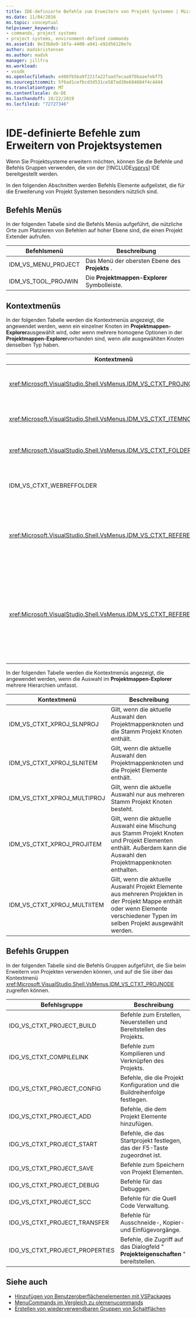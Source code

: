 ```yaml
---
title: IDE-definierte Befehle zum Erweitern von Projekt Systemen | Microsoft-Dokumentation
ms.date: 11/04/2016
ms.topic: conceptual
helpviewer_keywords:
- commands, project systems
- project systems, environment-defined commands
ms.assetid: 0e33b8e9-16fa-4400-a941-e92d56120e7e
author: madskristensen
ms.author: madsk
manager: jillfra
ms.workload:
- vssdk
ms.openlocfilehash: e406fb5ba9f221fa22faadfecaa8f0baaefebf75
ms.sourcegitcommit: 5f6ad1cefbcd3d531ce587ad30e684684f4c4d44
ms.translationtype: MT
ms.contentlocale: de-DE
ms.lasthandoff: 10/22/2019
ms.locfileid: "72727346"
---
```

# <a name="ide-defined-commands-for-extending-project-systems"></a>IDE-definierte Befehle zum Erweitern von Projektsystemen
Wenn Sie Projektsysteme erweitern möchten, können Sie die Befehle und Befehls Gruppen verwenden, die von der [!INCLUDE[vsprvs](../../code-quality/includes/vsprvs_md.md)] IDE bereitgestellt werden.

 In den folgenden Abschnitten werden Befehls Elemente aufgelistet, die für die Erweiterung von Projekt Systemen besonders nützlich sind.

## <a name="command-menus"></a>Befehls Menüs
 In der folgenden Tabelle sind die Befehls Menüs aufgeführt, die nützliche Orte zum Platzieren von Befehlen auf hoher Ebene sind, die einen Projekt Extender aufrufen.

|Befehlsmenü|Beschreibung|
|------------------|-----------------|
|IDM_VS_MENU_PROJECT|Das Menü der obersten Ebene des **Projekts** .|
|IDM_VS_TOOL_PROJWIN|Die **Projektmappen-Explorer** Symbolleiste.|

## <a name="shortcut-menus"></a>Kontextmenüs
 In der folgenden Tabelle werden die Kontextmenüs angezeigt, die angewendet werden, wenn ein einzelner Knoten im **Projektmappen-Explorer**ausgewählt wird, oder wenn mehrere homogene Optionen in der **Projektmappen-Explorer**vorhanden sind, wenn alle ausgewählten Knoten denselben Typ haben.

|Kontextmenü|Beschreibung|
|-------------------|-----------------|
|<xref:Microsoft.VisualStudio.Shell.VsMenus.IDM_VS_CTXT_PROJNODE>|Gilt, wenn der Projekt Knoten ausgewählt wird.|
|<xref:Microsoft.VisualStudio.Shell.VsMenus.IDM_VS_CTXT_ITEMNODE>|Gilt, wenn eine Datei ausgewählt wird.|
|<xref:Microsoft.VisualStudio.Shell.VsMenus.IDM_VS_CTXT_FOLDERNODE>|Gilt, wenn ein Ordner ausgewählt wird.|
|IDM_VS_CTXT_WEBREFFOLDER|Gilt, wenn der Webverweis Ordner ausgewählt wird.|
|<xref:Microsoft.VisualStudio.Shell.VsMenus.IDM_VS_CTXT_REFERENCEROOT>|Gilt, wenn der Verweis Stamm Knoten mit dem Namen "References" ausgewählt wird.|
|<xref:Microsoft.VisualStudio.Shell.VsMenus.IDM_VS_CTXT_REFERENCE>|Gilt, wenn Verweis Knoten ausgewählt werden. Hierzu gehören nur Assembly-, com-und Projekt Verweise. Enthält keine Webverweise.|

 In der folgenden Tabelle werden die Kontextmenüs angezeigt, die angewendet werden, wenn die Auswahl im **Projektmappen-Explorer** mehrere Hierarchien umfasst.

|Kontextmenü|Beschreibung|
|-------------------|-----------------|
|IDM_VS_CTXT_XPROJ_SLNPROJ|Gilt, wenn die aktuelle Auswahl den Projektmappenknoten und die Stamm Projekt Knoten enthält.|
|IDM_VS_CTXT_XPROJ_SLNITEM|Gilt, wenn die aktuelle Auswahl den Projektmappenknoten und die Projekt Elemente enthält.|
|IDM_VS_CTXT_XPROJ_MULTIPROJ|Gilt, wenn die aktuelle Auswahl nur aus mehreren Stamm Projekt Knoten besteht.|
|IDM_VS_CTXT_XPROJ_PROJITEM|Gilt, wenn die aktuelle Auswahl eine Mischung aus Stamm Projekt Knoten und Projekt Elementen enthält. Außerdem kann die Auswahl den Projektmappenknoten enthalten.|
|IDM_VS_CTXT_XPROJ_MULTIITEM|Gilt, wenn die aktuelle Auswahl Projekt Elemente aus mehreren Projekten in der Projekt Mappe enthält oder wenn Elemente verschiedener Typen im selben Projekt ausgewählt werden.|

## <a name="command-groups"></a>Befehls Gruppen
 In der folgenden Tabelle sind die Befehls Gruppen aufgeführt, die Sie beim Erweitern von Projekten verwenden können, und auf die Sie über das Kontextmenü <xref:Microsoft.VisualStudio.Shell.VsMenus.IDM_VS_CTXT_PROJNODE> zugreifen können.

|Befehlsgruppe|Beschreibung|
|-------------------|-----------------|
|IDG_VS_CTXT_PROJECT_BUILD|Befehle zum Erstellen, Neuerstellen und Bereitstellen des Projekts.|
|IDG_VS_CTXT_COMPILELINK|Befehle zum Kompilieren und Verknüpfen des Projekts.|
|IDG_VS_CTXT_PROJECT_CONFIG|Befehle, die die Projekt Konfiguration und die Buildreihenfolge festlegen.|
|IDG_VS_CTXT_PROJECT_ADD|Befehle, die dem Projekt Elemente hinzufügen.|
|IDG_VS_CTXT_PROJECT_START|Befehle, die das Startprojekt festlegen, das der F5-Taste zugeordnet ist.|
|IDG_VS_CTXT_PROJECT_SAVE|Befehle zum Speichern von Projekt Elementen.|
|IDG_VS_CTXT_PROJECT_DEBUG|Befehle für das Debuggen.|
|IDG_VS_CTXT_PROJECT_SCC|Befehle für die Quell Code Verwaltung.|
|IDG_VS_CTXT_PROJECT_TRANSFER|Befehle für Ausschneide-, Kopier-und Einfügevorgänge.|
|IDG_VS_CTXT_PROJECT_PROPERTIES|Befehle, die Zugriff auf das Dialogfeld " **Projekteigenschaften** " bereitstellen.|

## <a name="see-also"></a>Siehe auch
- [Hinzufügen von Benutzeroberflächenelementen mit VSPackages](../../extensibility/internals/how-vspackages-add-user-interface-elements.md)
- [MenuCommands im Vergleich zu olemenucommands](../../extensibility/menucommands-vs-olemenucommands.md)
- [Erstellen von wiederverwendbaren Gruppen von Schaltflächen](../../extensibility/creating-reusable-groups-of-buttons.md)